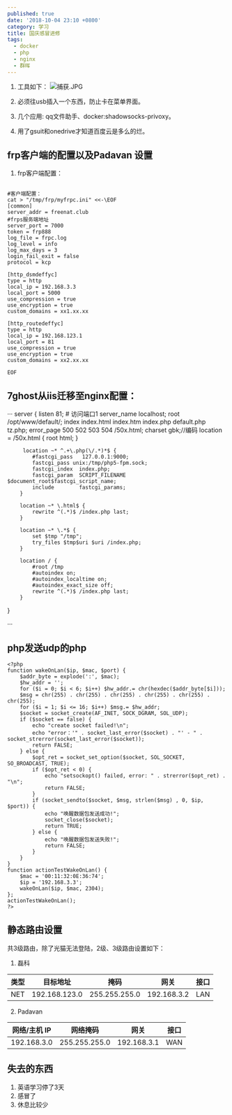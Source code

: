 ```yaml
---
published: true
date: '2018-10-04 23:10 +0800'
category: 学习
title: 国庆感冒进修
tags:
  - docker
  - php
  - nginx
  - 群晖
---
```

1. 工具如下：
![捕获.JPG]({{site.baseurl}}/source/images/2018/捕获.JPG)

2. 必须往usb插入一个东西，防止卡在菜单界面。
3. 几个应用: qq文件助手、docker:shadowsocks-privoxy。
4. 用了gsuit和onedrive才知道百度云是多么的烂。

## frp客户端的配置以及Padavan 设置
1. frp客户端配置：
```

#客户端配置：
cat > "/tmp/frp/myfrpc.ini" <<-\EOF
[common]
server_addr = freenat.club
#frps服务端地址
server_port = 7000
token = frp888
log_file = frpc.log
log_level = info
log_max_days = 3
login_fail_exit = false
protocol = kcp

[http_dsmdeffyc]
type = http
local_ip = 192.168.3.3
local_port = 5000
use_compression = true
use_encryption = true
custom_domains = xx1.xx.xx

[http_routedeffyc]
type = http
local_ip = 192.168.123.1
local_port = 81
use_compression = true
use_encryption = true
custom_domains = xx2.xx.xx

EOF

```

## 7ghost从iis迁移至nginx配置：

···
server {
        listen       81;  # 访问端口1
        server_name  localhost;
        root  /opt/www/default/;
        index  index.html index.htm index.php default.php tz.php;
        error_page   500 502 503 504  /50x.html;
		charset gbk;//编码
        location = /50x.html {
        root html;
        }
		
		 location ~* ^.+\.php(\/.*)*$ {
			#fastcgi_pass   127.0.0.1:9000;
			fastcgi_pass unix:/tmp/php5-fpm.sock;
			fastcgi_index  index.php;
			fastcgi_param  SCRIPT_FILENAME  $document_root$fastcgi_script_name;
			include        fastcgi_params;
		}
		
		location ~* \.html$ {
			rewrite ^(.*)$ /index.php last;
		}
		
		location ~* \.*$ {
			set $tmp "/tmp";
			try_files $tmp$uri $uri /index.php;
		}
		
		location / {
			#root /tmp
			#autoindex on;
            #autoindex_localtime on;
            #autoindex_exact_size off;
			rewrite ^(.*)$ /index.php last;
		}
 
}

···

## php发送udp的php

```
<?php
function wakeOnLan($ip, $mac, $port) {
    $addr_byte = explode(':', $mac);
    $hw_addr = '';
    for ($i = 0; $i < 6; $i++) $hw_addr.= chr(hexdec($addr_byte[$i]));
    $msg = chr(255) . chr(255) . chr(255) . chr(255) . chr(255) . chr(255);
    for ($i = 1; $i <= 16; $i++) $msg.= $hw_addr;
    $socket = socket_create(AF_INET, SOCK_DGRAM, SOL_UDP);
    if ($socket == false) {
        echo "create socket failed!\n";
        echo "error：'" . socket_last_error($socket) . "' - " . socket_strerror(socket_last_error($socket));
        return FALSE;
    } else {
        $opt_ret = socket_set_option($socket, SOL_SOCKET, SO_BROADCAST, TRUE);
        if ($opt_ret < 0) {
            echo "setsockopt() failed, error: " . strerror($opt_ret) . "\n";
            return FALSE;
        }
        if (socket_sendto($socket, $msg, strlen($msg) , 0, $ip, $port)) {
            echo "唤醒数据包发送成功!";
            socket_close($socket);
            return TRUE;
        } else {
            echo "唤醒数据包发送失败!";
            return FALSE;
        }
    }
}
function actionTestWakeOnLan() {
    $mac = '00:11:32:0E:36:74';
    $ip = '192.168.3.3';
    wakeOnLan($ip, $mac, 2304);
};
actionTestWakeOnLan();
?>

```
## 静态路由设置
共3级路由，除了光猫无法登陆，2级、3级路由设置如下：

1. 磊科

| 类型  | 目标地址          | 掩码            | 网关          | 接口  |
|-----|---------------|---------------|-------------|-----|
| NET | 192.168.123.0 | 255.255.255.0 | 192.168.3.2 | LAN |

2. Padavan 

| 网络/主机 IP     | 网络掩码           | 网关           | 接口   |
|--------------|----------------|--------------|------|
|  192.168.3.0 |  255.255.255.0 |  192.168.3.1 |  WAN |

## 失去的东西
1. 英语学习停了3天
2. 感冒了
3. 休息比较少
